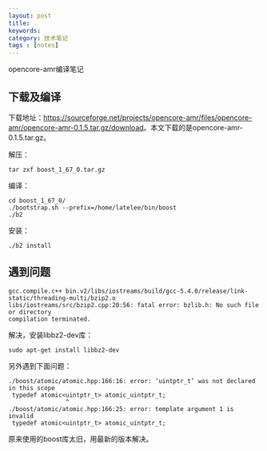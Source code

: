 ```yaml
---
layout: post
title: 
keywords: 
category: 技术笔记
tags : [notes]
---
```

opencore-amr编译笔记
<!-- more -->
## 下载及编译
下载地址：<https://sourceforge.net/projects/opencore-amr/files/opencore-amr/opencore-amr-0.1.5.tar.gz/download>。本文下载的是opencore-amr-0.1.5.tar.gz。

解压：
```
tar zxf boost_1_67_0.tar.gz
```
编译：
```
cd boost_1_67_0/
./bootstrap.sh --prefix=/home/latelee/bin/boost
./b2
```
安装：
```
./b2 install
```

## 遇到问题
```
gcc.compile.c++ bin.v2/libs/iostreams/build/gcc-5.4.0/release/link-static/threading-multi/bzip2.o
libs/iostreams/src/bzip2.cpp:20:56: fatal error: bzlib.h: No such file or directory
compilation terminated.
```
解决，安装libbz2-dev库：
```
sudo apt-get install libbz2-dev
```

另外遇到下面问题：
```
./boost/atomic/atomic.hpp:166:16: error: ‘uintptr_t’ was not declared in this scope
 typedef atomic<uintptr_t> atomic_uintptr_t;
                ^
./boost/atomic/atomic.hpp:166:25: error: template argument 1 is invalid
 typedef atomic<uintptr_t> atomic_uintptr_t;
```
原来使用的boost库太旧，用最新的版本解决。
